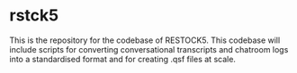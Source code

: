 # rstck5
This is the repository for the codebase of RESTOCK5.
This codebase will include scripts for converting conversational transcripts
and chatroom logs into a standardised format and for creating .qsf files at scale.
